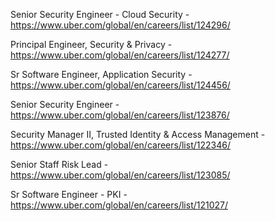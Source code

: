Senior Security Engineer - Cloud Security - https://www.uber.com/global/en/careers/list/124296/

Principal Engineer, Security & Privacy - https://www.uber.com/global/en/careers/list/124277/

Sr Software Engineer, Application Security - https://www.uber.com/global/en/careers/list/124456/

Senior Security Engineer - https://www.uber.com/global/en/careers/list/123876/

Security Manager II, Trusted Identity & Access Management - https://www.uber.com/global/en/careers/list/122346/

Senior Staff Risk Lead - https://www.uber.com/global/en/careers/list/123085/

Sr Software Engineer - PKI - https://www.uber.com/global/en/careers/list/121027/

